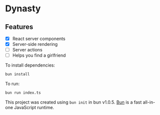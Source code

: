 # Dynasty

## Features

- [x] React server components
- [x] Server-side rendering
- [ ] Server actions
- [ ] Helps you find a girlfriend

To install dependencies:

```bash
bun install
```

To run:

```bash
bun run index.ts
```

This project was created using `bun init` in bun v1.0.5. [Bun](https://bun.sh) is a fast all-in-one JavaScript runtime.
